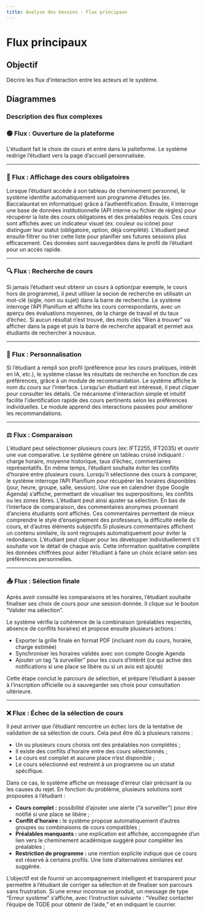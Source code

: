 ```yaml
---
title: Analyse des besoins - Flux principaux
---
```


# Flux principaux

## Objectif
Décrire les flux d’interaction entre les acteurs et le système.

## Diagrammes







### Description des flux complexes

### 🟢 Flux : Ouverture de la plateforme

L'étudiant fait le choix de cours et entre dans la palteforme. Le système redirige l’étudiant vers la page d’accueil personnalisée.

---

### 🧾 Flux : Affichage des cours obligatoires

Lorsque l’étudiant accède à son tableau de cheminement personnel, le système identifie automatiquement son programme d’études (ex. Baccalauréat en informatique) grâce à l’authentification. Ensuite, il interroge une base de données institutionnelle (API interne ou fichier de règles) pour récupérer la liste des cours obligatoires et des préalables requis. Ces cours sont affichés avec un indicateur visuel (ex. couleur ou icône) pour distinguer leur statut (obligatoire, option, déjà complété). L’étudiant peut ensuite filtrer ou trier cette liste pour planifier ses futures sessions plus efficacement. Ces données sont sauvegardées dans le profil de l’étudiant pour un accès rapide.

---

### 🔍 Flux : Recherche de cours

Si jamais l’étudiant veut obtenir un cours à option(par exemple, le cours hors de programme), il peut utiliser la secion de recherche en utilisatn un mot-clé (sigle, nom ou sujet) dans la barre de recherche. Le système interroge l’API Planifium et affiche les cours correspondants, avec un aperçu des évaluations moyennes, de la charge de travail et du taux d’échec. Si aucun résultat n’est trouvé, des mots clés "Rien à trouver" va afficher dans la page et puis la barre de recherche apparaît et permet aux étudiants de rechercher à nouvaux.

---

### 🧠 Flux : Personnalisation

Si l’étudiant a rempli son profil (préférence pour les cours pratiques, intérêt en IA, etc.), le système classe les résultats de recherche en fonction de ces préférences, grâce à un module de recommandation. Le système affiche le nom du cours sur l’interface. Lorsqu’un étudiant est intéressé, il peut cliquer pour consulter les détails. Ce mécanisme d’interaction simple et intuitif facilite l’identification rapide des cours pertinents selon les préférences individuelles. Le module apprend des interactions passées pour améliorer les recommandations.

---

### ⚖️ Flux : Comparaison

L’étudiant peut sélectionner plusieurs cours (ex: IFT2255, IFT2035) et ouvrir une vue comparative. Le système génère un tableau croisé indiquant : charge horaire, moyenne historique, taux d’échec, commentaires représentatifs. En même temps, l’étudiant souhaite éviter les conflits d’horaire entre plusieurs cours. Lorsqu’il sélectionne des cours à comparer, le système interroge l’API Planifium pour récupérer les horaires disponibles (jour, heure, groupe, salle, session). Une vue en calendrier (type Google Agenda) s’affiche, permettant de visualiser les superpositions, les conflits ou les zones libres. L’étudiant peut ainsi ajuster sa sélection. En bas de l’interface de comparaison, des commentaires anonymes provenant d’anciens étudiants sont affichés. Ces commentaires permettent de mieux comprendre le style d’enseignement des professeurs, la difficulté réelle du cours, et d’autres éléments subjectifs.Si plusieurs commentaires affichent un contenu similaire, ils sont regroupés automatiquement pour éviter la redondance. L’étudiant peut cliquer pour les développer individuellement s’il souhaite voir le détail de chaque avis. Cette information qualitative complète les données chiffrées pour aider l’étudiant à faire un choix éclairé selon ses préférences personnelles. 

---

### 📤 Flux : Sélection finale

Après avoir consulté les comparaisons et les horaires, l’étudiant souhaite finaliser ses choix de cours pour une session donnée. Il clique sur le bouton “Valider ma sélection”.

Le système vérifie la cohérence de la combinaison (préalables respectés, absence de conflits horaires) et propose ensuite plusieurs actions :
- Exporter la grille finale en format PDF (incluant nom du cours, horaire, charge estimée)
- Synchroniser les horaires validés avec son compte Google Agenda
- Ajouter un tag “à surveiller” pour les cours d’intérêt (ce qui active des notifications si une place se libère ou si un avis est ajouté)

Cette étape conclut le parcours de sélection, et prépare l’étudiant à passer à l’inscription officielle ou à sauvegarder ses choix pour consultation ultérieure.

---

 
### ❌ Flux : Échec de la sélection de cours

Il peut arriver que l’étudiant rencontre un échec lors de la tentative de validation de sa sélection de cours. Cela peut être dû à plusieurs raisons :
- Un ou plusieurs cours choisis ont des préalables non complétés ;
- Il existe des conflits d’horaire entre des cours sélectionnés ;
- Le cours est complet et aucune place n’est disponible ;
- Le cours sélectionné est restreint à un programme ou un statut spécifique.

Dans ce cas, le système affiche un message d’erreur clair précisant la ou les causes du rejet. En fonction du problème, plusieurs solutions sont proposées à l’étudiant :
- **Cours complet :** possibilité d’ajouter une alerte (“à surveiller”) pour être notifié si une place se libère ;
- **Conflit d’horaire :** le système propose automatiquement d’autres groupes ou combinaisons de cours compatibles ;
- **Préalables manquants :** une explication est affichée, accompagnée d’un lien vers le cheminement académique suggéré pour compléter les préalables ;
- **Restriction de programme :** une mention explicite indique que ce cours est réservé à certains profils. Une liste d’alternatives similaires est suggérée.

L’objectif est de fournir un accompagnement intelligent et transparent pour permettre à l’étudiant de corriger sa sélection et de finaliser son parcours sans frustration. Si une erreur inconnue se produit, un message de type “Erreur système” s’affiche, avec l’instruction suivante : “Veuillez contacter l’équipe de TGDE pour obtenir de l’aide,” et en indiquant le courrier. 
